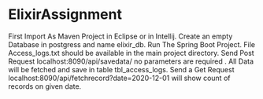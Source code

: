 # ElixirAssignment
First Import As Maven Project in Eclipse or in Intellij.
Create an empty Database in postgress and name elixir_db.
Run The Spring Boot Project. 
File Access_logs.txt should be available in the main project directory.
Send Post Request localhost:8090/api/savedata/ no parameters are required . All Data will be fetched and save in table tbl_access_logs.
Send a Get Request localhost:8090/api/fetchrecord?date=2020-12-01 will show count of records on given date.

